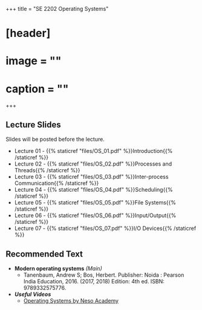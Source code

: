 +++
title = "SE 2202 Operating Systems"

# [header]
# image = ""
# caption = ""
+++

<!--
## Announcements
- 2018-12-03 - Students who have not completed their mid semester quiz are urged to contact the lecturer immediately.

## Course Information
The lecture and office hours are shown below:

- Lecture Times: Mon 8-10
- Location: Comp Lab 1
- Office Hours: Mon 10-12

## Continuous Feedback
You can provide continuous feedback on lectures, subject matters and performance of the lecturer anonymously through this [Online Feedback Form](https://goo.gl/forms/QSDOHAaW6EHSk1bZ2).
-->
 
## Lecture Slides
Slides will be posted before the lecture.

- Lecture 01 - {{% staticref "files/OS_01.pdf" %}}Introduction{{% /staticref %}}
- Lecture 02 - {{% staticref "files/OS_02.pdf" %}}Processes and Threads{{% /staticref %}}
- Lecture 03 - {{% staticref "files/OS_03.pdf" %}}Inter-process Communication{{% /staticref %}}
- Lecture 04 - {{% staticref "files/OS_04.pdf" %}}Scheduling{{% /staticref %}}
- Lecture 05 - {{% staticref "files/OS_05.pdf" %}}File Systems{{% /staticref %}}
- Lecture 06 - {{% staticref "files/OS_06.pdf" %}}Input/Output{{% /staticref %}}
- Lecture 07 - {{% staticref "files/OS_07.pdf" %}}I/O Devices{{% /staticref %}}

## Recommended Text

- **Modern operating systems** *(Main)*
   - Tanenbaum, Andrew S; Bos, Herbert. Publisher: Noida : Pearson India Education, 2016. (2017, 2018) Edition: 4th ed. ISBN: 9789332575776.
- ***Useful Videos***
   - [Operating Systems by Neso Academy](https://www.youtube.com/playlist?list=PLBlnK6fEyqRiVhbXDGLXDk_OQAeuVcp2O)


